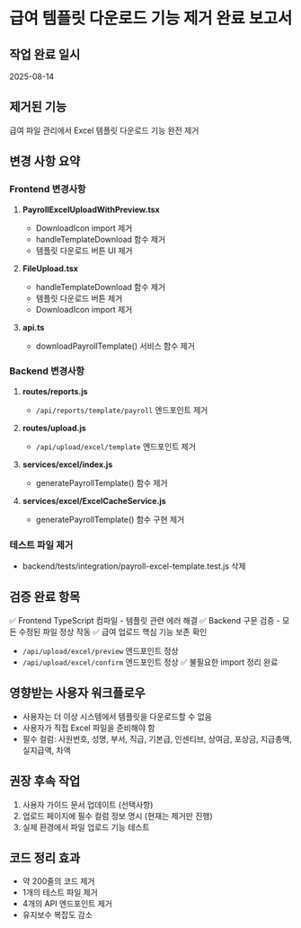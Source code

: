 # 급여 템플릿 다운로드 기능 제거 완료 보고서

## 작업 완료 일시
2025-08-14

## 제거된 기능
급여 파일 관리에서 Excel 템플릿 다운로드 기능 완전 제거

## 변경 사항 요약

### Frontend 변경사항
1. **PayrollExcelUploadWithPreview.tsx**
   - DownloadIcon import 제거
   - handleTemplateDownload 함수 제거
   - 템플릿 다운로드 버튼 UI 제거

2. **FileUpload.tsx** 
   - handleTemplateDownload 함수 제거
   - 템플릿 다운로드 버튼 제거
   - DownloadIcon import 제거

3. **api.ts**
   - downloadPayrollTemplate() 서비스 함수 제거

### Backend 변경사항
1. **routes/reports.js**
   - `/api/reports/template/payroll` 엔드포인트 제거

2. **routes/upload.js**
   - `/api/upload/excel/template` 엔드포인트 제거

3. **services/excel/index.js**
   - generatePayrollTemplate() 함수 제거

4. **services/excel/ExcelCacheService.js**
   - generatePayrollTemplate() 함수 구현 제거

### 테스트 파일 제거
- backend/tests/integration/payroll-excel-template.test.js 삭제

## 검증 완료 항목
✅ Frontend TypeScript 컴파일 - 템플릿 관련 에러 해결
✅ Backend 구문 검증 - 모든 수정된 파일 정상 작동
✅ 급여 업로드 핵심 기능 보존 확인
  - `/api/upload/excel/preview` 엔드포인트 정상
  - `/api/upload/excel/confirm` 엔드포인트 정상
✅ 불필요한 import 정리 완료

## 영향받는 사용자 워크플로우
- 사용자는 더 이상 시스템에서 템플릿을 다운로드할 수 없음
- 사용자가 직접 Excel 파일을 준비해야 함
- 필수 컬럼: 사원번호, 성명, 부서, 직급, 기본급, 인센티브, 상여금, 포상금, 지급총액, 실지급액, 차액

## 권장 후속 작업
1. 사용자 가이드 문서 업데이트 (선택사항)
2. 업로드 페이지에 필수 컬럼 정보 명시 (현재는 제거만 진행)
3. 실제 환경에서 파일 업로드 기능 테스트

## 코드 정리 효과
- 약 200줄의 코드 제거
- 1개의 테스트 파일 제거
- 4개의 API 엔드포인트 제거
- 유지보수 복잡도 감소